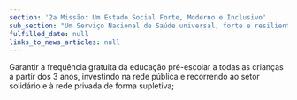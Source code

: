 ```yaml
---
section: '2a Missão: Um Estado Social Forte, Moderno e Inclusivo'
sub_section: "Um Serviço Nacional de Saúde universal, forte e resiliente"
fulfilled_date: null
links_to_news_articles: null
---
```


Garantir a frequência gratuita da educação pré-escolar a todas as crianças a partir dos 3 anos, investindo na rede pública e recorrendo ao setor solidário e à rede privada de forma supletiva;
